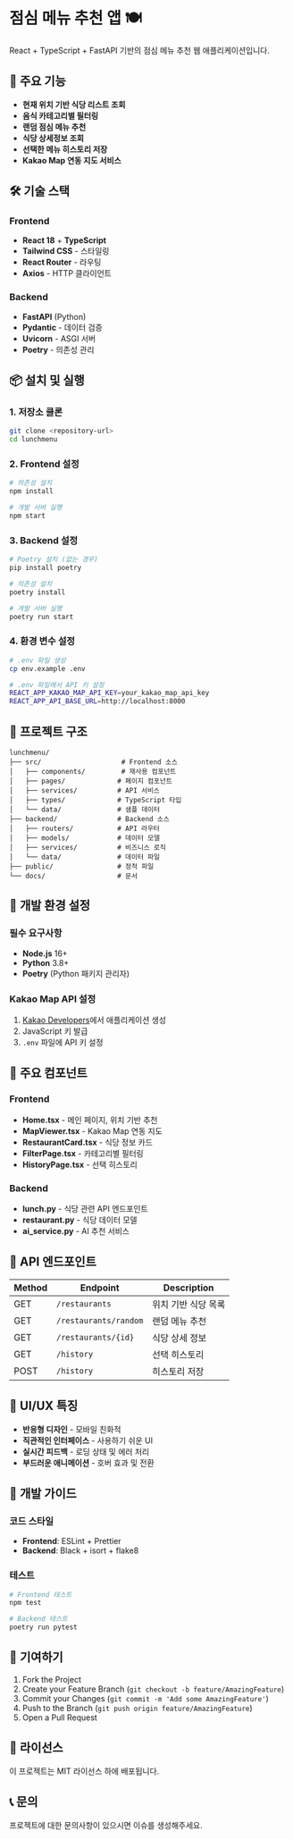 # 점심 메뉴 추천 앱 🍽️

React + TypeScript + FastAPI 기반의 점심 메뉴 추천 웹 애플리케이션입니다.

## 🚀 주요 기능

- **현재 위치 기반 식당 리스트 조회**
- **음식 카테고리별 필터링**
- **랜덤 점심 메뉴 추천**
- **식당 상세정보 조회**
- **선택한 메뉴 히스토리 저장**
- **Kakao Map 연동 지도 서비스**

## 🛠️ 기술 스택

### Frontend
- **React 18** + **TypeScript**
- **Tailwind CSS** - 스타일링
- **React Router** - 라우팅
- **Axios** - HTTP 클라이언트

### Backend
- **FastAPI** (Python)
- **Pydantic** - 데이터 검증
- **Uvicorn** - ASGI 서버
- **Poetry** - 의존성 관리

## 📦 설치 및 실행

### 1. 저장소 클론
```bash
git clone <repository-url>
cd lunchmenu
```

### 2. Frontend 설정
```bash
# 의존성 설치
npm install

# 개발 서버 실행
npm start
```

### 3. Backend 설정
```bash
# Poetry 설치 (없는 경우)
pip install poetry

# 의존성 설치
poetry install

# 개발 서버 실행
poetry run start
```

### 4. 환경 변수 설정
```bash
# .env 파일 생성
cp env.example .env

# .env 파일에서 API 키 설정
REACT_APP_KAKAO_MAP_API_KEY=your_kakao_map_api_key
REACT_APP_API_BASE_URL=http://localhost:8000
```

## 📁 프로젝트 구조

```
lunchmenu/
├── src/                    # Frontend 소스
│   ├── components/         # 재사용 컴포넌트
│   ├── pages/             # 페이지 컴포넌트
│   ├── services/          # API 서비스
│   ├── types/             # TypeScript 타입
│   └── data/              # 샘플 데이터
├── backend/               # Backend 소스
│   ├── routers/           # API 라우터
│   ├── models/            # 데이터 모델
│   ├── services/          # 비즈니스 로직
│   └── data/              # 데이터 파일
├── public/                # 정적 파일
└── docs/                  # 문서
```

## 🔧 개발 환경 설정

### 필수 요구사항
- **Node.js** 16+ 
- **Python** 3.8+
- **Poetry** (Python 패키지 관리자)

### Kakao Map API 설정
1. [Kakao Developers](https://developers.kakao.com/)에서 애플리케이션 생성
2. JavaScript 키 발급
3. `.env` 파일에 API 키 설정

## 🎯 주요 컴포넌트

### Frontend
- **Home.tsx** - 메인 페이지, 위치 기반 추천
- **MapViewer.tsx** - Kakao Map 연동 지도
- **RestaurantCard.tsx** - 식당 정보 카드
- **FilterPage.tsx** - 카테고리별 필터링
- **HistoryPage.tsx** - 선택 히스토리

### Backend
- **lunch.py** - 식당 관련 API 엔드포인트
- **restaurant.py** - 식당 데이터 모델
- **ai_service.py** - AI 추천 서비스

## 🔌 API 엔드포인트

| Method | Endpoint | Description |
|--------|----------|-------------|
| GET | `/restaurants` | 위치 기반 식당 목록 |
| GET | `/restaurants/random` | 랜덤 메뉴 추천 |
| GET | `/restaurants/{id}` | 식당 상세 정보 |
| GET | `/history` | 선택 히스토리 |
| POST | `/history` | 히스토리 저장 |

## 🎨 UI/UX 특징

- **반응형 디자인** - 모바일 친화적
- **직관적인 인터페이스** - 사용하기 쉬운 UI
- **실시간 피드백** - 로딩 상태 및 에러 처리
- **부드러운 애니메이션** - 호버 효과 및 전환

## 📝 개발 가이드

### 코드 스타일
- **Frontend**: ESLint + Prettier
- **Backend**: Black + isort + flake8

### 테스트
```bash
# Frontend 테스트
npm test

# Backend 테스트
poetry run pytest
```

## 🤝 기여하기

1. Fork the Project
2. Create your Feature Branch (`git checkout -b feature/AmazingFeature`)
3. Commit your Changes (`git commit -m 'Add some AmazingFeature'`)
4. Push to the Branch (`git push origin feature/AmazingFeature`)
5. Open a Pull Request

## 📄 라이선스

이 프로젝트는 MIT 라이선스 하에 배포됩니다.

## 📞 문의

프로젝트에 대한 문의사항이 있으시면 이슈를 생성해주세요.
